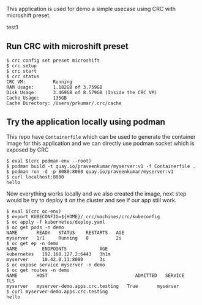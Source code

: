This application is used for demo a simple usecase using CRC with microshift preset.

test1

Run CRC with microshift preset
-----------------


```
$ crc config set preset microshift
$ crc setup
$ crc start
$ crc status
CRC VM:          Running
RAM Usage:       1.182GB of 3.759GB
Disk Usage:      3.469GB of 8.579GB (Inside the CRC VM)
Cache Usage:     135GB
Cache Directory: /Users/prkumar/.crc/cache
```

Try the application locally using podman
----------------------------------------

This repo have `Containerfile` which can be used to generate the container image
for this application and we can directly use podman socket which is exposed by CRC

```
$ eval $(crc podman-env --root)
$ podman build -t quay.io/praveenkumar/myserver:v1 -f Containerfile .
$ podman run -d -p 8080:8080 quay.io/praveenkumar/myserver:v1
$ curl localhost:8080
hello
```

Now everything works locally and we also created the image, next step would be try
to deploy it on the cluster and see if our app still work.

```
$ eval $(crc oc-env)
$ export KUBECONFIG=${HOME}/.crc/machines/crc/kubeconfig
$ oc apply -f kubernetes/deploy.yaml
$ oc get pods -n demo
NAME       READY   STATUS    RESTARTS   AGE
myserver   1/1     Running   0          2s
$ oc get ep -n demo
NAME         ENDPOINTS            AGE
kubernetes   192.168.127.2:6443   3h1m
myserver     10.42.0.11:8080      3s
$ oc expose service myserver -n demo
$ oc get routes -n demo
NAME       HOST                                ADMITTED   SERVICE    TLS
myserver   myserver-demo.apps.crc.testing   True       myserver   
$ curl myserver-demo.apps.crc.testing
hello
```
